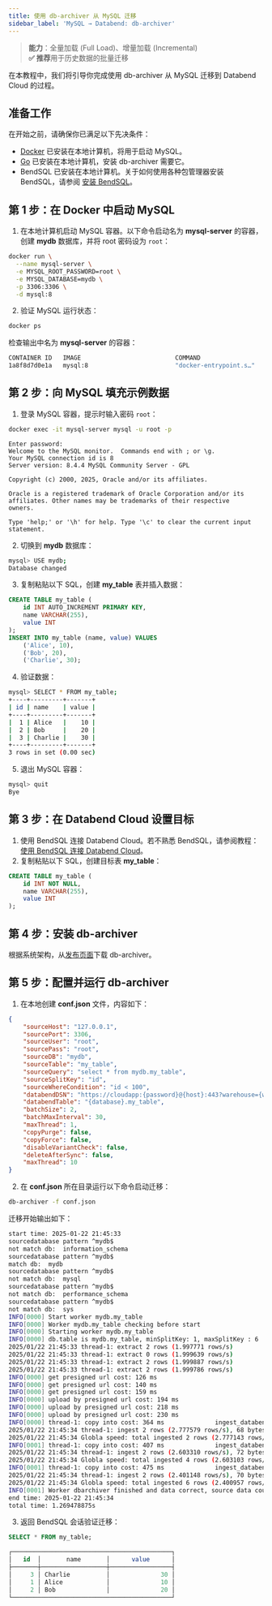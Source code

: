 ```yaml
---
title: 使用 db-archiver 从 MySQL 迁移
sidebar_label: 'MySQL → Databend: db-archiver'
---
```


> **能力**：全量加载 (Full Load)、增量加载 (Incremental)  
> **✅ 推荐**用于历史数据的批量迁移

在本教程中，我们将引导你完成使用 db-archiver 从 MySQL 迁移到 Databend Cloud 的过程。

## 准备工作

在开始之前，请确保你已满足以下先决条件：

- [Docker](https://www.docker.com/) 已安装在本地计算机，将用于启动 MySQL。
- [Go](https://go.dev/dl/) 已安装在本地计算机，安装 db-archiver 需要它。
- BendSQL 已安装在本地计算机。关于如何使用各种包管理器安装 BendSQL，请参阅 [安装 BendSQL](/guides/sql-clients/bendsql/#installing-bendsql)。

## 第 1 步：在 Docker 中启动 MySQL

1. 在本地计算机启动 MySQL 容器。以下命令启动名为 **mysql-server** 的容器，创建 **mydb** 数据库，并将 root 密码设为 `root`：

```bash
docker run \
  --name mysql-server \
  -e MYSQL_ROOT_PASSWORD=root \
  -e MYSQL_DATABASE=mydb \
  -p 3306:3306 \
  -d mysql:8
```

2. 验证 MySQL 运行状态：

```bash
docker ps
```

检查输出中名为 **mysql-server** 的容器：

```bash 
CONTAINER ID   IMAGE                          COMMAND                  CREATED        STATUS             PORTS                                                                                            NAMES
1a8f8d7d0e1a   mysql:8                        "docker-entrypoint.s…"   10 hours ago   Up About an hour   0.0.0.0:3306->3306/tcp, 33060/tcp                                                                mysql-server
```

## 第 2 步：向 MySQL 填充示例数据

1. 登录 MySQL 容器，提示时输入密码 `root`：

```bash
docker exec -it mysql-server mysql -u root -p
```

```
Enter password:
Welcome to the MySQL monitor.  Commands end with ; or \g.
Your MySQL connection id is 8
Server version: 8.4.4 MySQL Community Server - GPL

Copyright (c) 2000, 2025, Oracle and/or its affiliates.

Oracle is a registered trademark of Oracle Corporation and/or its
affiliates. Other names may be trademarks of their respective
owners.

Type 'help;' or '\h' for help. Type '\c' to clear the current input statement.
```

2. 切换到 **mydb** 数据库：

```bash
mysql> USE mydb;
Database changed
```

3. 复制粘贴以下 SQL，创建 **my_table** 表并插入数据：

```sql
CREATE TABLE my_table (
    id INT AUTO_INCREMENT PRIMARY KEY,
    name VARCHAR(255),
    value INT
);
INSERT INTO my_table (name, value) VALUES
    ('Alice', 10),
    ('Bob', 20),
    ('Charlie', 30);
```

4. 验证数据：

```bash
mysql> SELECT * FROM my_table;
+----+---------+-------+
| id | name    | value |
+----+---------+-------+
|  1 | Alice   |    10 |
|  2 | Bob     |    20 |
|  3 | Charlie |    30 |
+----+---------+-------+
3 rows in set (0.00 sec)
```

5. 退出 MySQL 容器：

```bash
mysql> quit
Bye
```

## 第 3 步：在 Databend Cloud 设置目标

1. 使用 BendSQL 连接 Databend Cloud。若不熟悉 BendSQL，请参阅教程：[使用 BendSQL 连接 Databend Cloud](../connect/connect-to-databendcloud-bendsql.md)。
2. 复制粘贴以下 SQL，创建目标表 **my_table**：

```sql
CREATE TABLE my_table (
    id INT NOT NULL,
    name VARCHAR(255),
    value INT
);
```

## 第 4 步：安装 db-archiver

根据系统架构，从[发布页面](https://github.com/databendcloud/db-archiver/releases/)下载 db-archiver。

## 第 5 步：配置并运行 db-archiver

1. 在本地创建 **conf.json** 文件，内容如下：

```json
{
    "sourceHost": "127.0.0.1",
    "sourcePort": 3306,
    "sourceUser": "root",
    "sourcePass": "root",
    "sourceDB": "mydb",
    "sourceTable": "my_table",
    "sourceQuery": "select * from mydb.my_table",
    "sourceSplitKey": "id",
    "sourceWhereCondition": "id < 100",
    "databendDSN": "https://cloudapp:{password}@{host}:443?warehouse={warehouse_name}",
    "databendTable": "{database}.my_table",
    "batchSize": 2,
    "batchMaxInterval": 30,
    "maxThread": 1,
    "copyPurge": false,
    "copyForce": false,
    "disableVariantCheck": false,
    "deleteAfterSync": false,
    "maxThread": 10
}
```

2. 在 **conf.json** 所在目录运行以下命令启动迁移：

```bash
db-archiver -f conf.json
```

迁移开始输出如下：

```bash
start time: 2025-01-22 21:45:33
sourcedatabase pattern ^mydb$
not match db:  information_schema
sourcedatabase pattern ^mydb$
match db:  mydb
sourcedatabase pattern ^mydb$
not match db:  mysql
sourcedatabase pattern ^mydb$
not match db:  performance_schema
sourcedatabase pattern ^mydb$
not match db:  sys
INFO[0000] Start worker mydb.my_table
INFO[0000] Worker mydb.my_table checking before start
INFO[0000] Starting worker mydb.my_table
INFO[0000] db.table is mydb.my_table, minSplitKey: 1, maxSplitKey : 6
2025/01/22 21:45:33 thread-1: extract 2 rows (1.997771 rows/s)
2025/01/22 21:45:33 thread-1: extract 0 rows (1.999639 rows/s)
2025/01/22 21:45:33 thread-1: extract 2 rows (1.999887 rows/s)
2025/01/22 21:45:33 thread-1: extract 2 rows (1.999786 rows/s)
INFO[0000] get presigned url cost: 126 ms
INFO[0000] get presigned url cost: 140 ms
INFO[0000] get presigned url cost: 159 ms
INFO[0000] upload by presigned url cost: 194 ms
INFO[0000] upload by presigned url cost: 218 ms
INFO[0000] upload by presigned url cost: 230 ms
INFO[0000] thread-1: copy into cost: 364 ms              ingest_databend=IngestData
2025/01/22 21:45:34 thread-1: ingest 2 rows (2.777579 rows/s), 68 bytes (94.437695 bytes/s)
2025/01/22 21:45:34 Globla speed: total ingested 2 rows (2.777143 rows/s), 29 bytes (40.268568 bytes/s)
INFO[0001] thread-1: copy into cost: 407 ms              ingest_databend=IngestData
2025/01/22 21:45:34 thread-1: ingest 2 rows (2.603310 rows/s), 72 bytes (88.512532 bytes/s)
2025/01/22 21:45:34 Globla speed: total ingested 4 rows (2.603103 rows/s), 62 bytes (37.744993 bytes/s)
INFO[0001] thread-1: copy into cost: 475 ms              ingest_databend=IngestData
2025/01/22 21:45:34 thread-1: ingest 2 rows (2.401148 rows/s), 70 bytes (81.639015 bytes/s)
2025/01/22 21:45:34 Globla speed: total ingested 6 rows (2.400957 rows/s), 93 bytes (34.813873 bytes/s)
INFO[0001] Worker dbarchiver finished and data correct, source data count is 6, target data count is 6
end time: 2025-01-22 21:45:34
total time: 1.269478875s
```

3. 返回 BendSQL 会话验证迁移：

```sql
SELECT * FROM my_table;

┌────────────────────────────────────────────┐
│   id  │       name       │      value      │
├───────┼──────────────────┼─────────────────┤
│     3 │ Charlie          │              30 │
│     1 │ Alice            │              10 │
│     2 │ Bob              │              20 │
└────────────────────────────────────────────┘
```